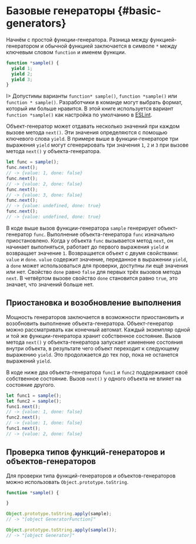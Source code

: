 # Базовые генераторы {#basic-generators}

Начнём с простой функции-генератора. Разница между функцией-генератором и обычной функцией заключается в символе `*` между ключевым словом `function` и именем функции. 

```js
function *sample() {
  yield 1;
  yield 2;
  yield 3;
}
```

I> Допустимы варианты `function* sample()`, `function *sample()` или `function * sample()`. Разработчики в команде могут выбрать формат, который им больше нравится.
В этой книге используется вариант `function *sample()` как настройка по умолчанию в [ESLint](http://eslint.org/docs/rules/generator-star-spacing).

Объект-генератор может отдавать несколько значений при каждом вызове метода `next()`. Эти значения определяются с помощью ключевого слова `yield`. В примере выше в функции-генераторе три выражения `yield` могут сгенерировать три значения `1`, `2` и `3` при вызове метода `next()` у объекта-генератора.

```js
let func = sample();
func.next();
// -> {value: 1, done: false}
func.next();
// -> {value: 2, done: false}
func.next();
// -> {value: 3, done: false}
func.next();
// -> {value: undefined, done: true}
func.next();
// -> {value: undefined, done: true}
```

В коде выше вызов функции-генератора `sample` генерирует объект-генератор `func`. Выполнение объекта-генератора `func` изначально приостановлено. Когда у объекта `func` вызывается метод `next`, он начинает выполняться, работает до первого выражения `yield` и возвращает значение `1`. Возвращается объект с двумя свойствами: `value` и `done`. `value` содержит значение, переданное в выражении `yield`, а `done` может использоваться для проверки, доступны ли ещё значения или нет. Свойство `done` равно `false` для первых трёх вызовов метода `next`. В четвёртом вызове свойство `done` становится равно `true`, это значает, что значений больше нет.

## Приостановка и возобновление выполнения

Мощность генераторов заключается в возможности приостановить и возобновить выполнение объекта-генератора. Объект-генератор можно рассматривать как конечный автомат. Каждый экземпляр одной и той же функции-генератора хранит собственное состояние. Вызов метода `next()` у объекта-генератора запускает изменение состояния внутри объекта, в результате чего объект переходит к следующему выражению `yield`. Это продолжается до тех пор, пока не останется выражений `yield`.

В коде ниже два объекта-генератора `func1` и `func2` поддерживают своё собственное состояние. Вызов `next()` у одного объекта не влияет на состояние другого.

```js
let func1 = sample();
let func2 = sample();
func1.next();
// -> {value: 1, done: false}
func2.next();
// -> {value: 1, done: false}
func1.next();
// -> {value: 2, done: false}
```

## Проверка типов функций-генераторов и объектов-генераторов

Для проверки типа функций-генераторов и объектов-генераторов можно использовать `Object.prototype.toString`.

```js
function *sample() {

}

Object.prototype.toString.apply(sample);
// -> "[object GeneratorFunction]"

Object.prototype.toString.apply(sample());
// -> "[object Generator]"
```
